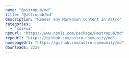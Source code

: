 ```yaml
---
name: "@astropub/md"
title: "@astropub/md"
description: "Render any Markdown content in Astro"
categories:
  - "css+ui"
npmUrl: "https://www.npmjs.com/package/@astropub/md"
repoUrl: "https://github.com/astro-community/md"
homepageUrl: "https://github.com/astro-community/md"
downloads: 2229
---
```

